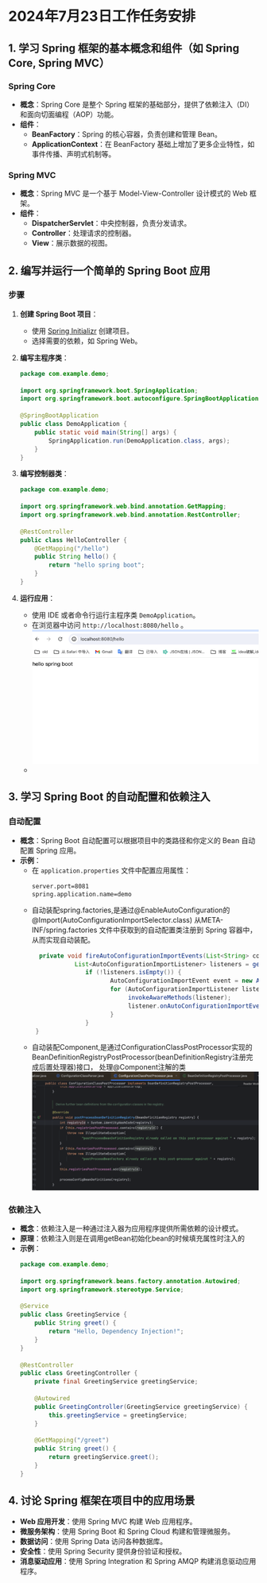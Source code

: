 # 2024年7月23日工作任务安排

## 1. 学习 Spring 框架的基本概念和组件（如 Spring Core, Spring MVC）

### Spring Core

- **概念**：Spring Core 是整个 Spring 框架的基础部分，提供了依赖注入（DI）和面向切面编程（AOP）功能。
- **组件**：
    - **BeanFactory**：Spring 的核心容器，负责创建和管理 Bean。
    - **ApplicationContext**：在 BeanFactory 基础上增加了更多企业特性，如事件传播、声明式机制等。

### Spring MVC

- **概念**：Spring MVC 是一个基于 Model-View-Controller 设计模式的 Web 框架。
- **组件**：
    - **DispatcherServlet**：中央控制器，负责分发请求。
    - **Controller**：处理请求的控制器。
    - **View**：展示数据的视图。

## 2. 编写并运行一个简单的 Spring Boot 应用

### 步骤

1. **创建 Spring Boot 项目**：
    - 使用 [Spring Initializr](https://start.spring.io/) 创建项目。
    - 选择需要的依赖，如 Spring Web。

2. **编写主程序类**：
    ```java
    package com.example.demo;

    import org.springframework.boot.SpringApplication;
    import org.springframework.boot.autoconfigure.SpringBootApplication;

    @SpringBootApplication
    public class DemoApplication {
        public static void main(String[] args) {
            SpringApplication.run(DemoApplication.class, args);
        }
    }
    ```

3. **编写控制器类**：
    ```java
    package com.example.demo;

    import org.springframework.web.bind.annotation.GetMapping;
    import org.springframework.web.bind.annotation.RestController;

    @RestController
    public class HelloController {
        @GetMapping("/hello")
        public String hello() {
            return "hello spring boot";
        }
    }
    ```

4. **运行应用**：
    - 使用 IDE 或者命令行运行主程序类 `DemoApplication`。
    - 在浏览器中访问 `http://localhost:8080/hello` 。
      ![img.png](image/helloWord.png)
    -

## 3. 学习 Spring Boot 的自动配置和依赖注入

### 自动配置

- **概念**：Spring Boot 自动配置可以根据项目中的类路径和你定义的 Bean 自动配置 Spring 应用。
- **示例**：
    - 在 `application.properties` 文件中配置应用属性：
      ```properties
      server.port=8081
      spring.application.name=demo
      ```
    - 自动装配spring.factories,是通过@EnableAutoConfiguration的@Import(AutoConfigurationImportSelector.class)
      从META-INF/spring.factories 文件中获取到的自动配置类注册到 Spring 容器中，从而实现自动装配。
      ```java
        private void fireAutoConfigurationImportEvents(List<String> configurations, Set<String> exclusions) {
		          List<AutoConfigurationImportListener> listeners = getAutoConfigurationImportListeners();
		             if (!listeners.isEmpty()) {
			                AutoConfigurationImportEvent event = new AutoConfigurationImportEvent(this, configurations, exclusions);
			                for (AutoConfigurationImportListener listener : listeners) {
				                 invokeAwareMethods(listener);
				                 listener.onAutoConfigurationImportEvent(event);
                            }
                     }
       }
      ```
  - 自动装配Component,是通过ConfigurationClassPostProcessor实现的BeanDefinitionRegistryPostProcessor(beanDefinitionRegistry注册完成后置处理器)接口，
  处理@Component注解的类
    ![img.png](image/ConfigurationClassPostProcessor_postProcessBeanDefinitionRegistry.png)
     

### 依赖注入

- **概念**：依赖注入是一种通过注入器为应用程序提供所需依赖的设计模式。
- **原理**：依赖注入则是在调用getBean初始化bean的时候填充属性时注入的
- **示例**：
    ```java
    package com.example.demo;

    import org.springframework.beans.factory.annotation.Autowired;
    import org.springframework.stereotype.Service;

    @Service
    public class GreetingService {
        public String greet() {
            return "Hello, Dependency Injection!";
        }
    }

    @RestController
    public class GreetingController {
        private final GreetingService greetingService;

        @Autowired
        public GreetingController(GreetingService greetingService) {
            this.greetingService = greetingService;
        }

        @GetMapping("/greet")
        public String greet() {
            return greetingService.greet();
        }
    }
    ```

## 4. 讨论 Spring 框架在项目中的应用场景

- **Web 应用开发**：使用 Spring MVC 构建 Web 应用程序。
- **微服务架构**：使用 Spring Boot 和 Spring Cloud 构建和管理微服务。
- **数据访问**：使用 Spring Data 访问各种数据库。
- **安全性**：使用 Spring Security 提供身份验证和授权。
- **消息驱动应用**：使用 Spring Integration 和 Spring AMQP 构建消息驱动应用程序。

